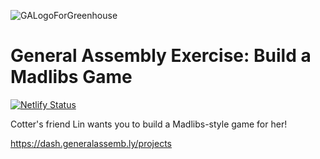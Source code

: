 ![GALogoForGreenhouse](https://user-images.githubusercontent.com/55994508/91800953-9f448380-ebef-11ea-8ec1-fc131ca3cece.png)

# General Assembly Exercise: Build a Madlibs Game

[![Netlify Status](https://api.netlify.com/api/v1/badges/af9cb03e-e134-4c88-bdac-a8f7ec58c60f/deploy-status)](https://app.netlify.com/sites/ga-madlibs-game/deploys)

Cotter's friend Lin wants you to build a Madlibs-style game for her!

https://dash.generalassemb.ly/projects
